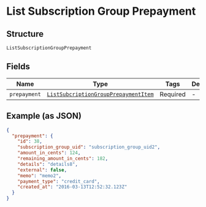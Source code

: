 
# List Subscription Group Prepayment

## Structure

`ListSubscriptionGroupPrepayment`

## Fields

| Name | Type | Tags | Description |
|  --- | --- | --- | --- |
| `prepayment` | [`ListSubcriptionGroupPrepaymentItem`](../../doc/models/list-subcription-group-prepayment-item.md) | Required | - |

## Example (as JSON)

```json
{
  "prepayment": {
    "id": 38,
    "subscription_group_uid": "subscription_group_uid2",
    "amount_in_cents": 124,
    "remaining_amount_in_cents": 182,
    "details": "details8",
    "external": false,
    "memo": "memo2",
    "payment_type": "credit_card",
    "created_at": "2016-03-13T12:52:32.123Z"
  }
}
```

